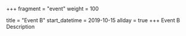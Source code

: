 +++
fragment = "event"
weight = 100

title = "Event B"
start_datetime = 2019-10-15
allday = true
+++
Event B Description